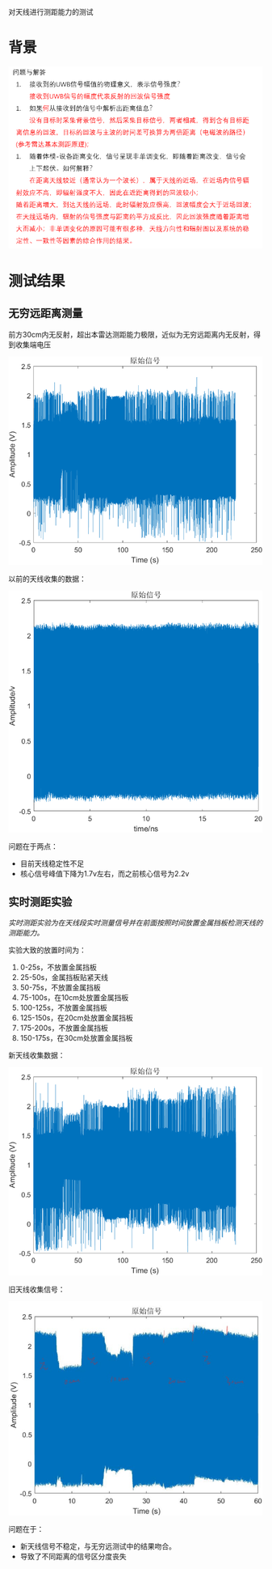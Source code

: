 
 对天线进行测距能力的测试

# 背景

![](Report/attachments/96251ac46494ab01294e570e352c426.png)

# 测试结果

## 无穷远距离测量

前方30cm内无反射，超出本雷达测距能力极限，近似为无穷远距离内无反射，得到收集端电压

![](Report/attachments/7983094eb03d1dcc285edf9c1768018.png)

以前的天线收集的数据：

![](Report/attachments/f5d557933b15f8ea7f6861f70663d13.png)

问题在于两点：

* 目前天线稳定性不足
* 核心信号峰值下降为1.7v左右，而之前核心信号为2.2v

## 实时测距实验

*实时测距实验为在天线段实时测量信号并在前面按照时间放置金属挡板检测天线的测距能力。*

实验大致的放置时间为：
1. 0-25s，不放置金属挡板
2. 25-50s，金属挡板贴紧天线
3. 50-75s，不放置金属挡板
4. 75-100s，在10cm处放置金属挡板
5. 100-125s，不放置金属挡板
6. 125-150s，在20cm处放置金属挡板
7. 175-200s，不放置金属挡板
8. 150-175s，在30cm处放置金属挡板

新天线收集数据：

![](Report/attachments/abaec3368e16f2c9be67b5edbba39be.png)

旧天线收集信号：

![](Report/attachments/ac4c5aa53392835d3db04a78e73476b.png)

问题在于：

* 新天线信号不稳定，与无穷远测试中的结果吻合。
* 导致了不同距离的信号区分度丧失
